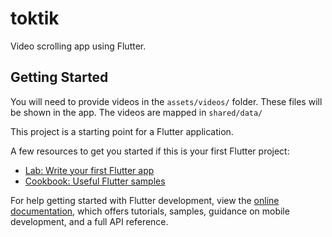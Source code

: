 # toktik

Video scrolling app using Flutter.

## Getting Started
You will need to provide videos in the `assets/videos/` folder. These files will be shown in the app. The videos are mapped in `shared/data/`

This project is a starting point for a Flutter application.


A few resources to get you started if this is your first Flutter project:

- [Lab: Write your first Flutter app](https://docs.flutter.dev/get-started/codelab)
- [Cookbook: Useful Flutter samples](https://docs.flutter.dev/cookbook)

For help getting started with Flutter development, view the
[online documentation](https://docs.flutter.dev/), which offers tutorials,
samples, guidance on mobile development, and a full API reference.
#